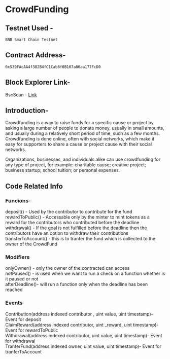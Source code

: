 # CrowdFunding

## Testnet Used -
~~~
BNB Smart Chain Testnet
~~~
## Contract Address-
~~~
0x539FAcAA4f382B4fC1Cab6f0B107a86aa177FcD0
~~~
## Block Explorer Link-
BscScan - [Link](https://testnet.bscscan.com/tx/0x3417423ae0ff9d9398cbc3b5efdf3b5e21253aa7dd011b4c2b7b9356754ba6ad)

## Introduction-
Crowdfunding is a way to raise funds for a specific cause or project by asking a large number of people to donate money, usually in small amounts, and usually during a relatively short period of time, such as a few months. Crowdfunding is done online, often with social networks, which make it easy for supporters to share a cause or project cause with their social networks.

Organizations, businesses, and individuals alike can use crowdfunding for any type of project, for example: charitable cause; creative project; business startup; school tuition; or personal expenses.

## Code Related Info

### Funcions-

deposit() - Used by the contributor to contribute for the fund  
rewardToPublic() - Accessable only by the minter to mint tokens as a reward for the contributors who contributed before the deadline  
withdrawal() - If the goal is not fulfilled before the deadline then the contributors have an option to withdraw their contributions  
transferToAccount() - this is to tranfer the fund which is collected to the owner of the CrowdFund  

### Modifiers

onlyOwner() - only the owner of the contracted can access  
notPaused() - is used when we want to run a check on a function whether is it paused or not  
afterDeadline()- will run a function only when the deadline has been reached  

### Events

Contribution(address indexed contributor , uint value, uint timestamp)- Event for deposit  
ClaimReward(address indexed contributor, uint _reward, uint timestamp)- Event for rewardToPublic  
Withdrawal(address indexed contributor, uint value, uint timestamp)- Event for withdrawal  
TranferFund(address indexed owner, uint value, uint timestamp)- Event for tranferToAccount  
